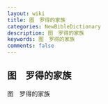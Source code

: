 ```yaml
---
layout: wiki
title: 图　罗得的家族
categories: NewBibleDictionary
description: 图　罗得的家族
keywords: 图　罗得的家族
comments: false
---
```


## 图　罗得的家族



图　罗得的家族







